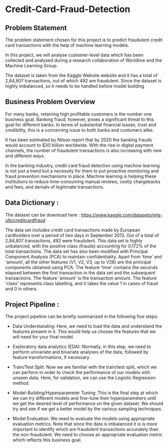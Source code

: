 # Credit-Card-Fraud-Detection

## Problem Statement

The problem statement chosen for this project is to predict fraudulent credit card transactions with the help of machine learning models.

In this project, we will analyse customer-level data which has been collected and analysed during a research collaboration of Worldline and the Machine Learning Group.

The dataset is taken from the Kaggle Website website and it has a total of 2,84,807 transactions, out of which 492 are fraudulent. Since the dataset is highly imbalanced, so it needs to be handled before model building

## Business Problem Overview 

For many banks, retaining high profitable customers is the number one business goal. Banking fraud, however, poses a significant threat to this goal for different banks. In terms of substantial financial losses, trust and credibility, this is a concerning issue to both banks and customers alike.

It has been estimated by Nilson report that by 2020 the banking frauds would account to $30 billion worldwide. With the rise in digital payment channels, the number of fraudulent transactions is also increasing with new and different ways.

In the banking industry, credit card fraud detection using machine learning is not just a trend but a necessity for them to put proactive monitoring and fraud prevention mechanisms in place. Machine learning is helping these institutions to reduce time-consuming manual reviews, costly chargebacks and fees, and denials of legitimate transactions.

## Data Dictionary :

The dataset can be download here : https://www.kaggle.com/datasets/mlg-ulb/creditcardfraud

The data set includes credit card transactions made by European cardholders over a period of two days in September 2013. Out of a total of 2,84,807 transactions, 492 were fraudulent. This data set is highly unbalanced, with the positive class (frauds) accounting for 0.172% of the total transactions. The data set has also been modified with Principal Component Analysis (PCA) to maintain confidentiality. Apart from ‘time’ and ‘amount’, all the other features (V1, V2, V3, up to V28) are the principal components obtained using PCA. The feature 'time' contains the seconds elapsed between the first transaction in the data set and the subsequent transactions. The feature 'amount' is the transaction amount. The feature 'class' represents class labelling, and it takes the value 1 in cases of fraud and 0 in others.

## Project Pipeline :

The project pipeline can be briefly summarized in the following five steps:

* Data Understanding: Here, we need to load the data and understand the features present in it. This would help us choose the features that we will need for your final model.

* Exploratory data analytics (EDA): Normally, in this step, we need to perform univariate and bivariate analyses of the data, followed by feature transformations, if necessary.

* Train/Test Split: Now we are familiar with the train/test split, which we can perform in order to check the performance of our models with unseen data. Here, for validation, we can use the Logistic Regression method. 

* Model-Building/Hyperparameter Tuning: This is the final step at which we can try different models and fine-tune their hyperparameters until we get the desired level of performance on the given dataset. We should try and see if we get a better model by the various sampling techniques.

* Model Evaluation: We need to evaluate the models using appropriate evaluation metrics. Note that since the data is imbalanced it is is more important to identify which are fraudulent transactions accurately than the non-fraudulent. We need to choose an appropriate evaluation metric which reflects this business goal.

